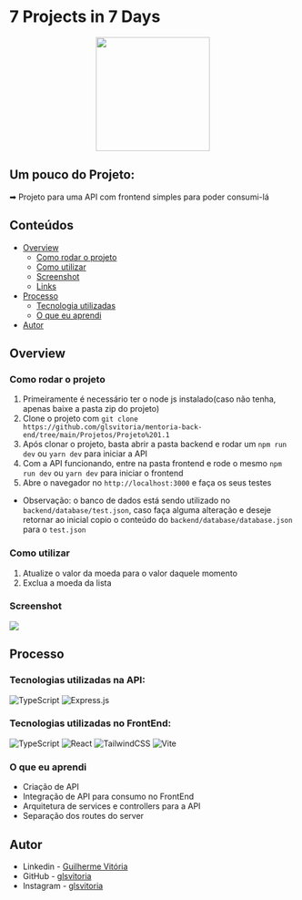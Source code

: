 # 7 Projects in 7 Days

<p align="center">
  <img src="https://img.icons8.com/plasticine/2x/circled-play.png" width="200px" height="200px"/></p>
<p align="center">

## Um pouco do Projeto:

➡ Projeto para uma API com frontend simples para poder consumi-lá

## Conteúdos

-  [Overview](#overview)
   -  [Como rodar o projeto](#como-rodar-o-projeto)
   -  [Como utilizar](#como-utilizar-o-projeto)
   -  [Screenshot](#screenshot)
   -  [Links](#links)
-  [Processo](#processo)
   -  [Tecnologia utilizadas](#tecnologias-utilizadas)
   -  [O que eu aprendi](#oque-eu-aprendi)
-  [Autor](#autor)

## Overview

### Como rodar o projeto

1. Primeiramente é necessário ter o node js instalado(caso não tenha, apenas baixe a pasta zip do projeto)
2. Clone o projeto com `git clone https://github.com/glsvitoria/mentoria-back-end/tree/main/Projetos/Projeto%201.1`
3. Após clonar o projeto, basta abrir a pasta backend e rodar um `npm run dev` ou `yarn dev` para iniciar a API
4. Com a API funcionando, entre na pasta frontend e rode o mesmo `npm run dev` ou `yarn dev` para iniciar o frontend
5. Abre o navegador no `http://localhost:3000` e faça os seus testes
* Observação: o banco de dados está sendo utilizado no `backend/database/test.json`, caso faça alguma alteração e deseje retornar ao inicial copio o conteúdo do `backend/database/database.json` para o `test.json`

### Como utilizar

1. Atualize o valor da moeda para o valor daquele momento
2. Exclua a moeda da lista

### Screenshot

![](./Screenshot.PNG)

## Processo

### Tecnologias utilizadas na API:

![TypeScript](https://img.shields.io/badge/typescript-%23007ACC.svg?style=for-the-badge&logo=typescript&logoColor=white)
![Express.js](https://img.shields.io/badge/express.js-%23404d59.svg?style=for-the-badge&logo=express&logoColor=%2361DAFB)

### Tecnologias utilizadas no FrontEnd:

![TypeScript](https://img.shields.io/badge/typescript-%23007ACC.svg?style=for-the-badge&logo=typescript&logoColor=white)
![React](https://img.shields.io/badge/react-%2320232a.svg?style=for-the-badge&logo=react&logoColor=%2361DAFB)
![TailwindCSS](https://img.shields.io/badge/tailwindcss-%2338B2AC.svg?style=for-the-badge&logo=tailwind-css&logoColor=white)
![Vite](https://img.shields.io/badge/vite-%23646CFF.svg?style=for-the-badge&logo=vite&logoColor=white)

### O que eu aprendi

- Criação de API
- Integração de API para consumo no FrontEnd 
- Arquitetura de services e controllers para a API
- Separação dos routes do server

## Autor

-  Linkedin - [Guilherme Vitória](https://www.linkedin.com/in/glsvitoria/)
-  GitHub - [glsvitoria](https://github.com/glsvitoria)
-  Instagram - [glsvitoria](https://www.instagram.com/glsvitoria/)
